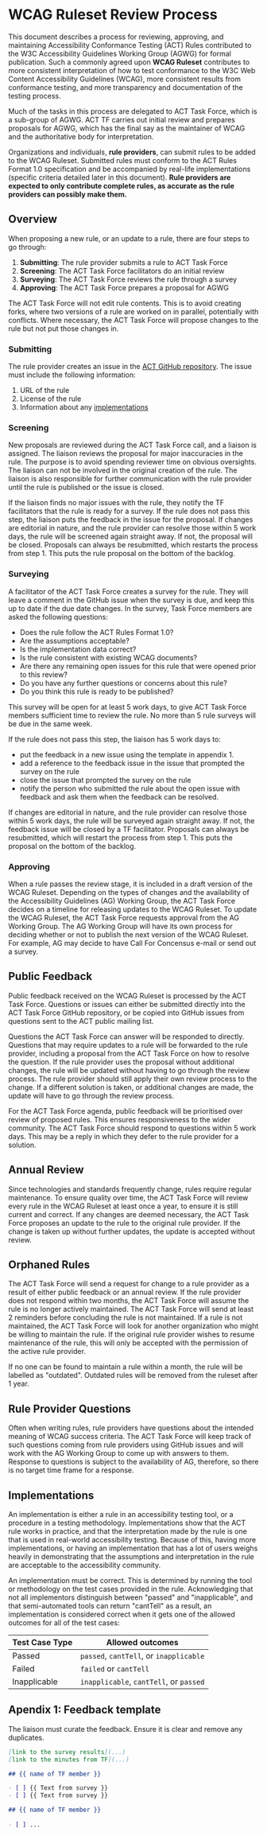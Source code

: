 # WCAG Ruleset Review Process

This document describes a process for reviewing, approving, and maintaining Accessibility Conformance Testing (ACT) Rules contributed to the W3C Accessibility Guidelines Working Group (AGWG) for formal publication. Such a commonly agreed upon **WCAG Ruleset** contributes to more consistent interpretation of how to test conformance to the W3C Web Content Accessibility Guidelines (WCAG), more consistent results from conformance testing, and more transparency and documentation of the testing process.

Much of the tasks in this process are delegated to ACT Task Force, which is a sub-group of AGWG. ACT TF carries out initial review and prepares proposals for AGWG, which has the final say as the maintainer of WCAG and the authoritative body for interpretation.

Organizations and individuals, **rule providers**, can submit rules to be added to the WCAG Ruleset. Submitted rules must conform to the ACT Rules Format 1.0 specification and be accompanied by real-life implementations (specific criteria detailed later in this document). **Rule providers are expected to only contribute complete rules, as accurate as the rule providers can possibly make them.**

## Overview

When proposing a new rule, or an update to a rule, there are four steps to go through:

1. **Submitting**: The rule provider submits a rule to ACT Task Force
2. **Screening**: The ACT Task Force facilitators do an initial review
3. **Surveying**: The ACT Task Force reviews the rule through a survey
4. **Approving**: The ACT Task Force prepares a proposal for AGWG

The ACT Task Force will not edit rule contents. This is to avoid creating forks, where two versions of a rule are worked on in parallel, potentially with conflicts. Where necessary, the ACT Task Force will propose changes to the rule but not put those changes in.

### Submitting

The rule provider creates an issue in the [ACT GitHub repository](https://github.com/w3c/wcag-act/issues). The issue must include the following information:

1. URL of the rule
2. License of the rule
3. Information about any [implementations](#implementations)

### Screening

New proposals are reviewed during the ACT Task Force call, and a liaison is assigned. The liaison reviews the proposal for major inaccuracies in the rule. The purpose is to avoid spending reviewer time on obvious oversights. The liaison can not be involved in the original creation of the rule. The liaison is also responsible for further communication with the rule provider until the rule is published or the issue is closed.

If the liaison finds no major issues with the rule, they notify the TF facilitators that the rule is ready for a survey. If the rule does not pass this step, the liaison puts the feedback in the issue for the proposal. If changes are editorial in nature, and the rule provider can resolve those within 5 work days, the rule will be screened again straight away. If not, the proposal will be closed. Proposals can always be resubmitted, which restarts the process from step 1. This puts the rule proposal on the bottom of the backlog.

### Surveying

A facilitator of the ACT Task Force creates a survey for the rule. They will leave a comment in the GitHub issue when the survey is due, and keep this up to date if the due date changes. In the survey, Task Force members are asked the following questions:

- Does the rule follow the ACT Rules Format 1.0?
- Are the assumptions acceptable?
- Is the implementation data correct?
- Is the rule consistent with existing WCAG documents?
- Are there any remaining open issues for this rule that were opened prior to this review?
- Do you have any further questions or concerns about this rule?
- Do you think this rule is ready to be published?

This survey will be open for at least 5 work days, to give ACT Task Force members sufficient time to review the rule. No more than 5 rule surveys will be due in the same week.

If the rule does not pass this step, the liaison has 5 work days to:

- put the feedback in a new issue using the template in appendix 1. 
- add a reference to the feedback issue in the issue that prompted the survey on the rule
- close the issue that prompted the survey on the rule
- notify the person who submitted the rule about the open issue with feedback and ask them when the feedback can be resolved. 

If changes are editorial in nature, and the rule provider can resolve those within 5 work days, the rule will be surveyed again straight away. If not, the feedback issue will be closed by a TF facilitator. Proposals can always be resubmitted, which will restart the process from step 1. This puts the proposal on the bottom of the backlog.


### Approving

When a rule passes the review stage, it is included in a draft version of the WCAG Ruleset. Depending on the types of changes and the availability of the Accessibility Guidelines (AG) Working Group, the ACT Task Force decides on a timeline for releasing updates to the WCAG Ruleset. To update the WCAG Ruleset, the ACT Task Force requests approval from the AG Working Group. The AG Working Group will have its own process for deciding whether or not to publish the next version of the WCAG Ruleset. For example, AG may decide to have Call For Concensus e-mail or send out a survey.

## Public Feedback

Public feedback received on the WCAG Ruleset is processed by the ACT Task Force. Questions or issues can either be submitted directly into the ACT Task Force GitHub repository, or be copied into GitHub issues from questions sent to the ACT public mailing list.

Questions the ACT Task Force can answer will be responded to directly. Questions that may require updates to a rule will be forwarded to the rule provider, including a proposal from the ACT Task Force on how to resolve the question. If the rule provider uses the proposal without additional changes, the rule will be updated without having to go through the review process. The rule provider should still apply their own review process to the change. If a different solution is taken, or additional changes are made, the update will have to go through the review process.

For the ACT Task Force agenda, public feedback will be prioritised over review of proposed rules. This ensures responsiveness to the wider community. The ACT Task Force should respond to questions within 5 work days. This may be a reply in which they defer to the rule provider for a solution.

## Annual Review

Since technologies and standards frequently change, rules require regular maintenance. To ensure quality over time, the ACT Task Force will review every rule in the WCAG Ruleset at least once a year, to ensure it is still current and correct. If any changes are deemed necessary, the ACT Task Force proposes an update to the rule to the original rule provider. If the change is taken up without further updates, the update is accepted without review.

## Orphaned Rules

The ACT Task Force will send a request for change to a rule provider as a result of either public feedback or an annual review. If the rule provider does not respond within two months, the ACT Task Force will assume the rule is no longer actively maintained. The ACT Task Force will send at least 2 reminders before concluding the rule is not maintained. If a rule is not maintained, the ACT Task Force will look for another organization who might be willing to maintain the rule. If the original rule provider wishes to resume maintenance of the rule, this will only be accepted with the permission of the active rule provider.

If no one can be found to maintain a rule within a month, the rule will be labelled as "outdated". Outdated rules will be removed from the ruleset after 1 year.

## Rule Provider Questions

Often when writing rules, rule providers have questions about the intended meaning of WCAG success criteria. The ACT Task Force will keep track of such questions coming from rule providers using GitHub issues and will work with the AG Working Group to come up with answers to them. Response to questions is subject to the availability of AG, therefore, so there is no target time frame for a response.

## Implementations

An implementation is either a rule in an accessibility testing tool, or a procedure in a testing methodology. Implementations show that the ACT rule works in practice, and that the interpretation made by the rule is one that is used in real-world accessibility testing. Because of this, having more implementations, or having an implementation that has a lot of users weighs heavily in demonstrating that the assumptions and interpretation in the rule are acceptable to the accessibility community.

An implementation must be correct. This is determined by running the tool or methodology on the test cases provided in the rule. Acknowledging that not all implementors distinguish between "passed" and "inapplicable", and that semi-automated tools can return "cantTell" as a result, an implementation is considered correct when it gets one of the allowed outcomes for all of the test cases:

| Test Case Type | Allowed outcomes                        |
| -------------- | --------------------------------------- |
| Passed         | `passed`, `cantTell`, or `inapplicable` |
| Failed         | `failed` or `cantTell`                  |
| Inapplicable   | `inapplicable`, `cantTell`, or `passed` |

## Apendix 1: Feedback template

The liaison must curate the feedback. Ensure it is clear and remove any duplicates.

```md
[link to the survey results](...)
[link to the minutes from TF](...)

## {{ name of TF member }}

- [ ] {{ Text from survey }}
- [ ] {{ Text from survey }}

## {{ name of TF member }}
 
- [ ] ...
```

